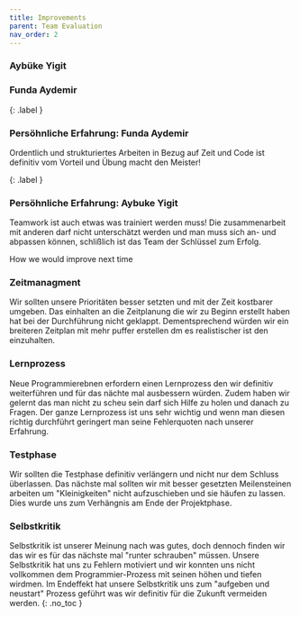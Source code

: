 ```yaml
---
title: Improvements
parent: Team Evaluation
nav_order: 2
---
```

### Aybüke Yigit 
### Funda Aydemir 

{: .label }
### Persöhnliche Erfahrung: Funda Aydemir

Ordentlich und strukturiertes Arbeiten in Bezug auf Zeit und Code ist definitiv vom Vorteil und Übung macht den Meister!

{: .label }
### Persöhnliche Erfahrung: Aybuke Yigit

Teamwork ist auch etwas was trainiert werden muss!
Die zusammenarbeit mit anderen darf nicht unterschätzt werden und man muss sich an- und abpassen können, schlißlich ist das Team der Schlüssel zum Erfolg. 


How we would improve next time
### Zeitmanagment 

Wir sollten unsere Prioritäten besser setzten und mit der Zeit kostbarer umgeben. 
Das einhalten an die Zeitplanung die wir zu Beginn erstellt haben hat bei der Durchführung nicht geklappt.
Dementsprechend würden wir ein breiteren Zeitplan mit mehr puffer erstellen dm es realistischer ist den einzuhalten. 

### Lernprozess

Neue Programmierebnen erfordern einen Lernprozess den wir definitiv weiterführen und für das nächte mal ausbessern würden.
Zudem haben wir gelernt das man nicht zu scheu sein darf sich Hilfe zu holen und danach zu Fragen. 
Der ganze Lernprozess ist uns sehr wichtig und wenn man diesen richtig durchführt geringert man seine Fehlerquoten nach unserer Erfahrung. 

### Testphase

Wir sollten die Testphase definitiv verlängern und nicht nur dem Schluss überlassen.
Das nächste mal sollten wir mit besser gesetzten Meilensteinen arbeiten um "Kleinigkeiten" nicht aufzuschieben und sie häufen zu lassen. 
Dies wurde uns zum Verhängnis am Ende der Projektphase.


### Selbstkritik

Selbstkritik ist unserer Meinung nach was gutes, doch dennoch finden wir das wir es für das nächste mal "runter schrauben" müssen. 
Unsere Selbstkritik hat uns zu Fehlern motiviert und wir konnten uns nicht vollkommen dem Programmier-Prozess mit seinen höhen und tiefen wirdmen. 
Im Endeffekt hat unsere Selbstkritik uns zum "aufgeben und neustart" Prozess geführt was wir definitiv für die Zukunft vermeiden werden. 
{: .no_toc }

